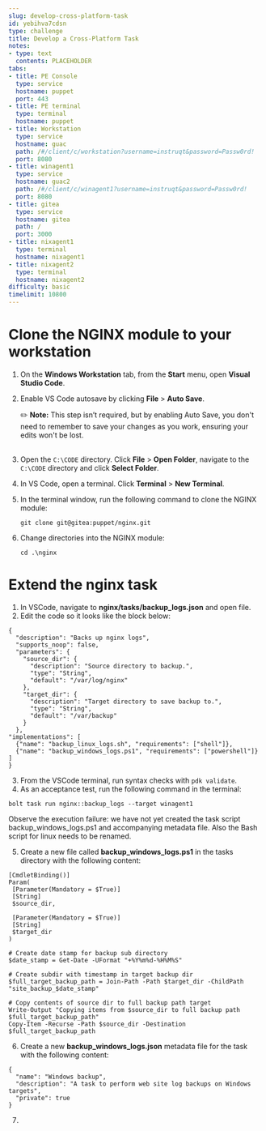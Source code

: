 ```yaml
---
slug: develop-cross-platform-task
id: yebihva7cdsn
type: challenge
title: Develop a Cross-Platform Task
notes:
- type: text
  contents: PLACEHOLDER
tabs:
- title: PE Console
  type: service
  hostname: puppet
  port: 443
- title: PE terminal
  type: terminal
  hostname: puppet
- title: Workstation
  type: service
  hostname: guac
  path: /#/client/c/workstation?username=instruqt&password=Passw0rd!
  port: 8080
- title: winagent1
  type: service
  hostname: guac2
  path: /#/client/c/winagent1?username=instruqt&password=Passw0rd!
  port: 8080
- title: gitea
  type: service
  hostname: gitea
  path: /
  port: 3000
- title: nixagent1
  type: terminal
  hostname: nixagent1
- title: nixagent2
  type: terminal
  hostname: nixagent2
difficulty: basic
timelimit: 10800
---
```

Clone the NGINX module to your workstation
========
1. On the **Windows Workstation** tab, from the **Start** menu, open **Visual Studio Code**.
2. Enable VS Code autosave by clicking **File** > **Auto Save**.

    ✏️ **Note:** This step isn’t required, but by enabling Auto Save, you don't need to remember to save your changes as you work, ensuring your edits won't be lost.<br><br>

3. Open the `C:\CODE` directory. Click **File** > **Open Folder**, navigate to the `C:\CODE` directory and click **Select Folder**.
4. In VS Code, open a terminal. Click **Terminal** > **New Terminal**.
5. In the terminal window, run the following command to clone the NGINX module:
    ```
    git clone git@gitea:puppet/nginx.git
    ```
6. Change directories into the NGINX module:
    ```
    cd .\nginx
    ```
Extend the nginx task
========

1. In VSCode, navigate to **nginx/tasks/backup_logs.json** and open file.
2. Edit the code so it looks like the block below:
```
{
  "description": "Backs up nginx logs",
  "supports_noop": false,
  "parameters": {
    "source_dir": {
      "description": "Source directory to backup.",
      "type": "String",
      "default": "/var/log/nginx"
    },
    "target_dir": {
      "description": "Target directory to save backup to.",
      "type": "String",
      "default": "/var/backup"
    }
  },
"implementations": [
  {"name": "backup_linux_logs.sh", "requirements": ["shell"]},
  {"name": "backup_windows_logs.ps1", "requirements": ["powershell"]}
]
}
```
3. From the VSCode terminal, run syntax checks with `pdk validate`.
4. As an acceptance test, run the following command in the terminal:
```
bolt task run nginx::backup_logs --target winagent1
```
Observe the execution failure:  we have not yet created the task script backup_windows_logs.ps1 and accompanying metadata file. Also the Bash script for linux needs to be renamed.

5. Create a new file called **backup_windows_logs.ps1** in the tasks directory with the following content:

```
[CmdletBinding()]
Param(
 [Parameter(Mandatory = $True)]
 [String]
 $source_dir,

 [Parameter(Mandatory = $True)]
 [String]
 $target_dir
)

# Create date stamp for backup sub directory
$date_stamp = Get-Date -UFormat "+%Y%m%d-%H%M%S"

# Create subdir with timestamp in target backup dir
$full_target_backup_path = Join-Path -Path $target_dir -ChildPath "site_backup_$date_stamp"

# Copy contents of source dir to full backup path target
Write-Output "Copying items from $source_dir to full backup path $full_target_backup_path"
Copy-Item -Recurse -Path $source_dir -Destination $full_target_backup_path
```
6. Create a new **backup_windows_logs.json** metadata file for the task with the following content:
```
{
  "name": "Windows backup",
  "description": "A task to perform web site log backups on Windows targets",
  "private": true
}
```
7.